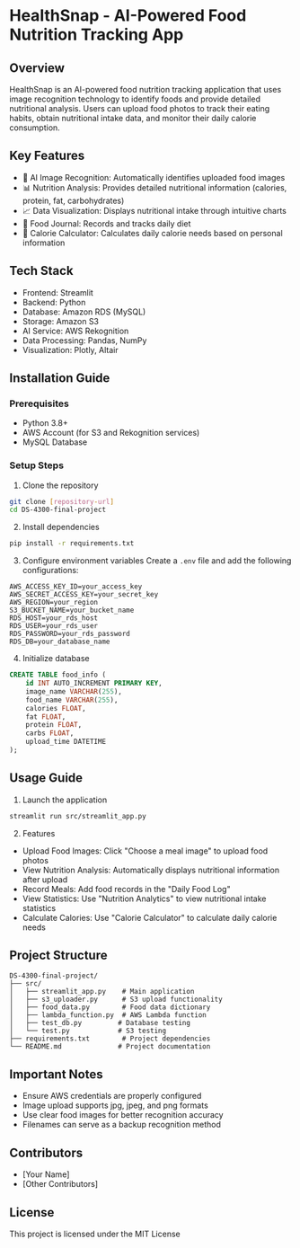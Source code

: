 # HealthSnap - AI-Powered Food Nutrition Tracking App

## Overview
HealthSnap is an AI-powered food nutrition tracking application that uses image recognition technology to identify foods and provide detailed nutritional analysis. Users can upload food photos to track their eating habits, obtain nutritional intake data, and monitor their daily calorie consumption.

## Key Features
- 🤖 AI Image Recognition: Automatically identifies uploaded food images
- 📊 Nutrition Analysis: Provides detailed nutritional information (calories, protein, fat, carbohydrates)
- 📈 Data Visualization: Displays nutritional intake through intuitive charts
- 📝 Food Journal: Records and tracks daily diet
- 🧮 Calorie Calculator: Calculates daily calorie needs based on personal information

## Tech Stack
- Frontend: Streamlit
- Backend: Python
- Database: Amazon RDS (MySQL)
- Storage: Amazon S3
- AI Service: AWS Rekognition
- Data Processing: Pandas, NumPy
- Visualization: Plotly, Altair

## Installation Guide

### Prerequisites
- Python 3.8+
- AWS Account (for S3 and Rekognition services)
- MySQL Database

### Setup Steps
1. Clone the repository
```bash
git clone [repository-url]
cd DS-4300-final-project
```

2. Install dependencies
```bash
pip install -r requirements.txt
```

3. Configure environment variables
Create a `.env` file and add the following configurations:
```
AWS_ACCESS_KEY_ID=your_access_key
AWS_SECRET_ACCESS_KEY=your_secret_key
AWS_REGION=your_region
S3_BUCKET_NAME=your_bucket_name
RDS_HOST=your_rds_host
RDS_USER=your_rds_user
RDS_PASSWORD=your_rds_password
RDS_DB=your_database_name
```

4. Initialize database
```sql
CREATE TABLE food_info (
    id INT AUTO_INCREMENT PRIMARY KEY,
    image_name VARCHAR(255),
    food_name VARCHAR(255),
    calories FLOAT,
    fat FLOAT,
    protein FLOAT,
    carbs FLOAT,
    upload_time DATETIME
);
```

## Usage Guide
1. Launch the application
```bash
streamlit run src/streamlit_app.py
```

2. Features
- Upload Food Images: Click "Choose a meal image" to upload food photos
- View Nutrition Analysis: Automatically displays nutritional information after upload
- Record Meals: Add food records in the "Daily Food Log"
- View Statistics: Use "Nutrition Analytics" to view nutritional intake statistics
- Calculate Calories: Use "Calorie Calculator" to calculate daily calorie needs

## Project Structure
```
DS-4300-final-project/
├── src/
│   ├── streamlit_app.py    # Main application
│   ├── s3_uploader.py      # S3 upload functionality
│   ├── food_data.py        # Food data dictionary
│   ├── lambda_function.py  # AWS Lambda function
│   ├── test_db.py         # Database testing
│   └── test.py            # S3 testing
├── requirements.txt        # Project dependencies
└── README.md              # Project documentation
```

## Important Notes
- Ensure AWS credentials are properly configured
- Image upload supports jpg, jpeg, and png formats
- Use clear food images for better recognition accuracy
- Filenames can serve as a backup recognition method

## Contributors
- [Your Name]
- [Other Contributors]

## License
This project is licensed under the MIT License